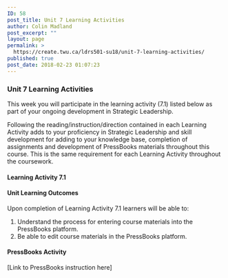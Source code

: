 ```yaml
---
ID: 58
post_title: Unit 7 Learning Activities
author: Colin Madland
post_excerpt: ""
layout: page
permalink: >
  https://create.twu.ca/ldrs501-su18/unit-7-learning-activities/
published: true
post_date: 2018-02-23 01:07:23
---
```

<h3>Unit 7 Learning Activities</h3>
This week you will participate in the learning activity (7.1) listed below as part of your ongoing development in Strategic Leadership.

Following the reading/instruction/direction contained in each Learning Activity adds to your proficiency in Strategic Leadership and skill development for adding to your knowledge base, completion of assignments and development of PressBooks materials throughout this course. This is the same requirement for each Learning Activity throughout the coursework.
<h4>Learning Activity 7.1</h4>
<h4>Unit Learning Outcomes</h4>
Upon completion of Learning Activity 7.1 learners will be able to:
<ol>
 	<li>Understand the process for entering course materials into the PressBooks platform.</li>
 	<li>Be able to edit course materials in the PressBooks platform.</li>
</ol>
<h4>PressBooks Activity</h4>
[Link to PressBooks instruction here]

&nbsp;